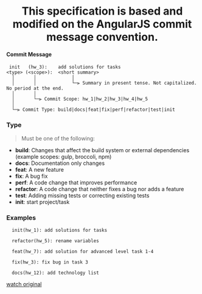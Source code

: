 <h1 align="center">This specification is based and modified on the AngularJS commit message convention.</h1>

#### Commit Message

```
 init   (hw_3):    add solutions for tasks
<type> (<scope>):  <short summary>
  │       │             │
  │       │             └─⫸ Summary in present tense. Not capitalized. No period at the end.
  │       │
  │       └─⫸ Commit Scope: hw_1|hw_2|hw_3|hw_4|hw_5
  │
  └─⫸ Commit Type: build|docs|feat|fix|perf|refactor|test|init
```

### Type

> Must be one of the following:

+ **build**: Changes that affect the build system or external dependencies (example scopes: gulp, broccoli, npm)
+ **docs**: Documentation only changes
+ **feat**: A new feature
+ **fix**: A bug fix
+ **perf**: A code change that improves performance
+ **refactor**: A code change that neither fixes a bug nor adds a feature
+ **test**: Adding missing tests or correcting existing tests
+ **init**: start project/task

### Examples

```
  init(hw_1): add solutions for tasks

  refactor(hw_5): rename variables 

  feat(hw_7): add solution for advanced level task 1-4

  fix(hw_3): fix bug in task 3

  docs(hw_12): add technology list
```

[watch original](https://github.com/angular/angular/blob/master/CONTRIBUTING.md)
